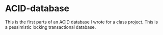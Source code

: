 # ACID-database
This is the first parts of an ACID database I wrote for a class project.
This is a pessimistic locking transactional database. 
